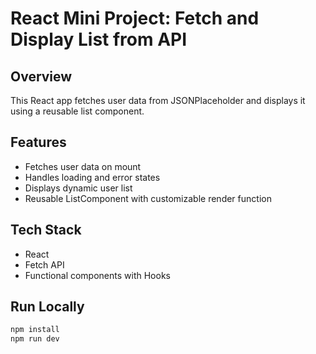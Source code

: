 # React Mini Project: Fetch and Display List from API

## Overview
This React app fetches user data from JSONPlaceholder and displays it using a reusable list component.

## Features
- Fetches user data on mount
- Handles loading and error states
- Displays dynamic user list
- Reusable ListComponent with customizable render function

## Tech Stack
- React
- Fetch API
- Functional components with Hooks

## Run Locally

```bash
npm install
npm run dev
```
